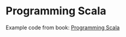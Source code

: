 # Programming Scala

Example code from book: [Programming Scala](https://www.safaribooksonline.com/library/view/programming-scala/9780596801908/)

